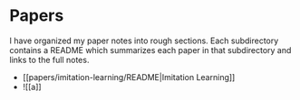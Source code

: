 # Papers

I have organized my paper notes into rough sections. Each subdirectory contains a README which summarizes each paper in that subdirectory and links to the full notes.

- [[papers/imitation-learning/README|Imitation Learning]]
- ![[a]]
